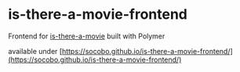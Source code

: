 # is-there-a-movie-frontend
Frontend for [is-there-a-movie](https://github.com/socobo/is-there-a-movie) built with Polymer

available under [https://socobo.github.io/is-there-a-movie-frontend/](https://socobo.github.io/is-there-a-movie-frontend/)

